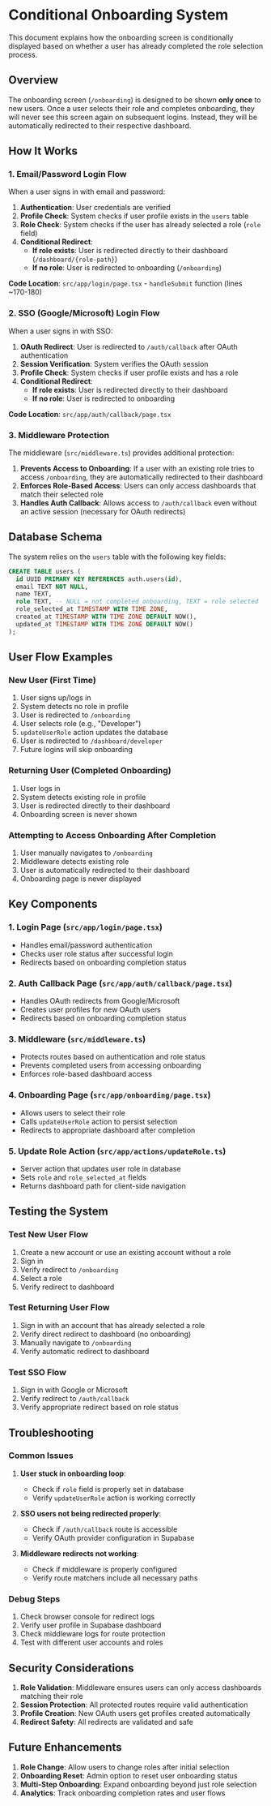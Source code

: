 # Conditional Onboarding System

This document explains how the onboarding screen is conditionally displayed based on whether a user has already completed the role selection process.

## Overview

The onboarding screen (`/onboarding`) is designed to be shown **only once** to new users. Once a user selects their role and completes onboarding, they will never see this screen again on subsequent logins. Instead, they will be automatically redirected to their respective dashboard.

## How It Works

### 1. Email/Password Login Flow

When a user signs in with email and password:

1. **Authentication**: User credentials are verified
2. **Profile Check**: System checks if user profile exists in the `users` table
3. **Role Check**: System checks if the user has already selected a role (`role` field)
4. **Conditional Redirect**:
   - **If role exists**: User is redirected directly to their dashboard (`/dashboard/{role-path}`)
   - **If no role**: User is redirected to onboarding (`/onboarding`)

**Code Location**: `src/app/login/page.tsx` - `handleSubmit` function (lines ~170-180)

### 2. SSO (Google/Microsoft) Login Flow

When a user signs in with SSO:

1. **OAuth Redirect**: User is redirected to `/auth/callback` after OAuth authentication
2. **Session Verification**: System verifies the OAuth session
3. **Profile Check**: System checks if user profile exists and has a role
4. **Conditional Redirect**:
   - **If role exists**: User is redirected directly to their dashboard
   - **If no role**: User is redirected to onboarding

**Code Location**: `src/app/auth/callback/page.tsx`

### 3. Middleware Protection

The middleware (`src/middleware.ts`) provides additional protection:

1. **Prevents Access to Onboarding**: If a user with an existing role tries to access `/onboarding`, they are automatically redirected to their dashboard
2. **Enforces Role-Based Access**: Users can only access dashboards that match their selected role
3. **Handles Auth Callback**: Allows access to `/auth/callback` even without an active session (necessary for OAuth redirects)

## Database Schema

The system relies on the `users` table with the following key fields:

```sql
CREATE TABLE users (
  id UUID PRIMARY KEY REFERENCES auth.users(id),
  email TEXT NOT NULL,
  name TEXT,
  role TEXT, -- NULL = not completed onboarding, TEXT = role selected
  role_selected_at TIMESTAMP WITH TIME ZONE,
  created_at TIMESTAMP WITH TIME ZONE DEFAULT NOW(),
  updated_at TIMESTAMP WITH TIME ZONE DEFAULT NOW()
);
```

## User Flow Examples

### New User (First Time)
1. User signs up/logs in
2. System detects no role in profile
3. User is redirected to `/onboarding`
4. User selects role (e.g., "Developer")
5. `updateUserRole` action updates the database
6. User is redirected to `/dashboard/developer`
7. Future logins will skip onboarding

### Returning User (Completed Onboarding)
1. User logs in
2. System detects existing role in profile
3. User is redirected directly to their dashboard
4. Onboarding screen is never shown

### Attempting to Access Onboarding After Completion
1. User manually navigates to `/onboarding`
2. Middleware detects existing role
3. User is automatically redirected to their dashboard
4. Onboarding page is never displayed

## Key Components

### 1. Login Page (`src/app/login/page.tsx`)
- Handles email/password authentication
- Checks user role status after successful login
- Redirects based on onboarding completion status

### 2. Auth Callback Page (`src/app/auth/callback/page.tsx`)
- Handles OAuth redirects from Google/Microsoft
- Creates user profiles for new OAuth users
- Redirects based on onboarding completion status

### 3. Middleware (`src/middleware.ts`)
- Protects routes based on authentication and role status
- Prevents completed users from accessing onboarding
- Enforces role-based dashboard access

### 4. Onboarding Page (`src/app/onboarding/page.tsx`)
- Allows users to select their role
- Calls `updateUserRole` action to persist selection
- Redirects to appropriate dashboard after completion

### 5. Update Role Action (`src/app/actions/updateRole.ts`)
- Server action that updates user role in database
- Sets `role` and `role_selected_at` fields
- Returns dashboard path for client-side navigation

## Testing the System

### Test New User Flow
1. Create a new account or use an existing account without a role
2. Sign in
3. Verify redirect to `/onboarding`
4. Select a role
5. Verify redirect to dashboard

### Test Returning User Flow
1. Sign in with an account that has already selected a role
2. Verify direct redirect to dashboard (no onboarding)
3. Manually navigate to `/onboarding`
4. Verify automatic redirect to dashboard

### Test SSO Flow
1. Sign in with Google or Microsoft
2. Verify redirect to `/auth/callback`
3. Verify appropriate redirect based on role status

## Troubleshooting

### Common Issues

1. **User stuck in onboarding loop**:
   - Check if `role` field is properly set in database
   - Verify `updateUserRole` action is working correctly

2. **SSO users not being redirected properly**:
   - Check if `/auth/callback` route is accessible
   - Verify OAuth provider configuration in Supabase

3. **Middleware redirects not working**:
   - Check if middleware is properly configured
   - Verify route matchers include all necessary paths

### Debug Steps

1. Check browser console for redirect logs
2. Verify user profile in Supabase dashboard
3. Check middleware logs for route protection
4. Test with different user accounts and roles

## Security Considerations

1. **Role Validation**: Middleware ensures users can only access dashboards matching their role
2. **Session Protection**: All protected routes require valid authentication
3. **Profile Creation**: New OAuth users get profiles created automatically
4. **Redirect Safety**: All redirects are validated and safe

## Future Enhancements

1. **Role Change**: Allow users to change roles after initial selection
2. **Onboarding Reset**: Admin option to reset user onboarding status
3. **Multi-Step Onboarding**: Expand onboarding beyond just role selection
4. **Analytics**: Track onboarding completion rates and user flows
